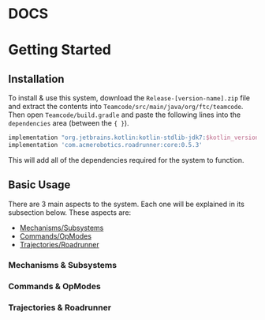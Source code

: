 # **DOCS**
# Getting Started

## Installation
To install & use this system, download the `Release-[version-name].zip` file and extract the contents into `Teamcode/src/main/java/org/ftc/teamcode`. Then open `Teamcode/build.gradle` and paste the following lines into the `dependencies` area (between the `{ }`).
```gradle
implementation "org.jetbrains.kotlin:kotlin-stdlib-jdk7:$kotlin_version"
implementation 'com.acmerobotics.roadrunner:core:0.5.3'
```
This will add all of the dependencies required for the system to function.

## Basic Usage
There are 3 main aspects to the system. Each one will be explained in its subsection below. These aspects are:
- [Mechanisms/Subsystems](https://github.com/AtomicRobotics3805/2022-Offseason/blob/docs/README.md#mechanisms--subsystems)
- [Commands/OpModes](https://github.com/AtomicRobotics3805/2022-Offseason/blob/docs/README.md#commands--opmodes)
- [Trajectories/Roadrunner](https://github.com/AtomicRobotics3805/2022-Offseason/blob/docs/README.md#trajectories--roadrunner)

### Mechanisms & Subsystems

### Commands & OpModes

### Trajectories & Roadrunner
